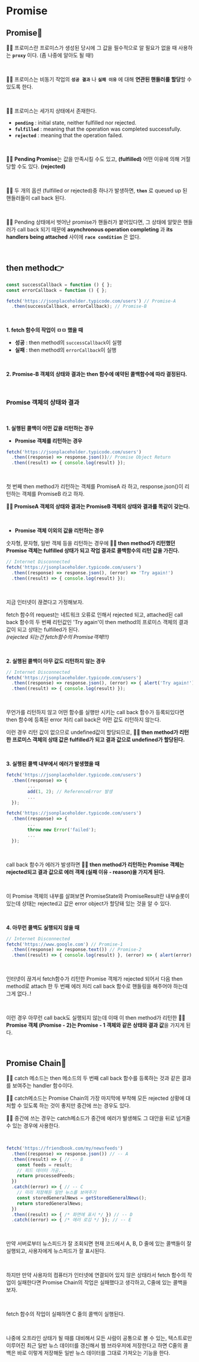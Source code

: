 
# Promise

## Promise🤙
🙍‍♂️ 프로미스란 프로미스가 생성된 당시에 그 값을 필수적으로 알 필요가 없을 때 사용하는 **`proxy`** 이다. (좀 나중에 알아도 될 때!)

<br>

🙋‍♂️ 프로미스는 비동기 작업의 **`성공 결과`** 나 **`실패 이유`** 에 대해 **연관된 핸들러를 할당**할 수 있도록 한다.

<br>

🙆‍♂️ 프로미스는 세가지 상태에서 존재한다.
- **`pending`** : initial state, neither fulfilled nor rejected.
- **`fulfilled`** : meaning that the operation was completed successfully.
- **`rejected`** : meaning that the operation failed.

<br>

💁‍♂️ **Pending Promise**는 값을 만족시킬 수도 있고, **(fulfilled)** 어떤 이유에 의해 거절당할 수도 있다. **(rejected)**

<br>

🤷‍♂️ 두 개의 옵션 (fulfilled or rejected)중 하나가 발생하면, **`then`** 로 queued up 된 핸들러들이 call back 된다.

<br>

🙇‍♂️ Pending 상태에서 벗어난 promise가 핸들러가 붙어있다면, 그 상태에 알맞은 핸들러가 call back 되기 때문에  **asynchronous operation completing** 과 **its handlers being attached** 사이에 **`race condition`** 은 없다.

<br>

## then method👉

```js
const successCallback = function () { };
const errorCallback = function () { };

fetch('https://jsonplaceholder.typicode.com/users') // Promise-A
  .then(successCallback, errorCallback); // Promise-B
```

<br>


**1. fetch 함수의 작업이 ㅁㅁ 했을 때**
- **성공** : then method의 `successCallback`이 실행
- **실패** : then method의 `errorCallback`이 실행

<br>

**2. Promise-B 객체의 상태와 결과는 then 함수에 예약된 콜백함수에 따라 결정된다.**

<br>


### Promise 객체의 상태와 결과

<br>

**1. 실행된 콜백이 어떤 값을 리턴하는 경우**

- **Promise 객체를 리턴하는 경우**

```js
fetch('https://jsonplaceholder.typicode.com/users')
  .then((response) => response.json())// Promise Object Return
  .then((result) => { console.log(result) });
```

<br>

첫 번째 then method가 리턴하는 객체를 PromiseA 라 하고, response.json()이 리턴하는 객체를 PromiseB 라고 하자.


**🙍‍♂️ PromiseA 객체의 상태와 결과는 PromiseB 객체의 상태와 결과를 똑같이 갖는다.**

<br>

- **Promise 객체 이외의 값을 리턴하는 경우**

숫자형, 문자형, 일반 객체 등을 리턴하는 경우에 **🙍‍♂️ then method가 리턴했던 Promise 객체는 fulfilled 상태가 되고 작업 결과로 콜백함수의 리턴 값을 가진다.**


```js
// Internet Disconnected
fetch('https://jsonplaceholder.typicode.com/users')
  .then((response) => response.json(), (error) => 'Try again!')
  .then((result) => { console.log(result) });
```

<br>

지금 인터넷이 끊겼다고 가정해보자. <br>

fetch 함수의 request는 네트워크 오류로 인해서 rejected 되고, attached된 call back 함수의 두 번째 리턴값인 'Try again'이 then method의 프로미스 객체의 결과 값이 되고 상태는 fulfilled가 된다. <br>
*(rejected 되는건 fetch함수의 Promise객체!!!)*


<br>

**2. 실행된 콜백이 아무 값도 리턴하지 않는 경우**
```js
// Internet Disconnected
fetch('https://jsonplaceholder.typicode.com/users')
  .then((response) => response.json(), (error) => { alert('Try again!'); })
  .then((result) => { console.log(result) });
```

<br>

무언가를 리턴하지 않고 어떤 함수를 실행만 시키는 call back 함수가 등록되있다면 then 함수에 등록된 error 처리 call back은 어떤 값도 리턴하지 않는다. 
<br>

이런 경우 리턴 값이 없으므로 undefined값이 할당되므로, **🙍‍♂️ then method가 리턴한 프로미스 객체의 상태 값은 fulfilled가 되고 결과 값으로 undefined가 할당된다.**

<br>

**3. 실행된 콜백 내부에서 에러가 발생했을 때**

```js
fetch('https://jsonplaceholder.typicode.com/users')
  .then((response) => { 
        ...
        add(1, 2); // ReferenceError 발생
        ... 
  });

fetch('https://jsonplaceholder.typicode.com/users')
  .then((response) => { 
        ...
        throw new Error('failed'); 
        ... 
  });
```
<br>

call back 함수가 에러가 발생하면 **🙍‍♂️ then method가 리턴하는 Promise 객체는 rejected되고 결과 값으로 에러 객체 (실패 이유 - reason)을 가지게 된다.** 

<br>

이 Promise 객체의 내부를 살펴보면 PromiseState와 PromiseResult란 내부슬롯이 있는데 상태는 rejected고 값은 error object가 할당돼 있는 것을 알 수 있다. 

 <br>
 
**4. 아무런 콜백도 실행되지 않을 때**
```js
// Internet Disconnected
fetch('https://www.google.com') // Promise-1
  .then((response) => response.text()) // Promise-2
  .then((result) => { console.log(result) }, (error) => { alert(error) }); 
```

 <br>
 
인터넷이 끊겨서 fetch함수가 리턴한 Promise 객체가 rejected 되어서 다음 then method로 attach 한 두 번째 에러 처리 call back 함수로 핸들링을 해주어야 하는데 그게 없다..!

 <br>
 
이런 경우 아무런 call back도 실행되지 않는데 이때 이 then method가 리턴한 **🙍‍♂️ Promise 객체 (Promise - 2)는 Promise - 1 객체와 같은 상태와 결과 값**을 가지게 된다.
 
  <br>
 
## Promise Chain🔗

🙍‍♂️ catch 메소드는 then 메소드의 두 번째 call back 함수를 등록하는 것과 같은 결과를 보여주는 handler 함수이다.

🙋‍♂️ catch메소드는 Promise Chain의 가장 마지막에 부착해 모든 rejected 상황에 대처할 수 있도록 하는 것이 좋지만 중간에 쓰는 경우도 있다.

🙆‍♂️ 중간에 쓰는 경우는 catch메소드가 중간에 에러가 발생해도 그 대안을 뒤로 넘겨줄 수 있는 경우에 사용한다.

<br>

```js
fetch('https://friendbook.com/my/newsfeeds')
  .then((response) => response.json()) // -- A
  .then((result) => { // -- B
    const feeds = result;
    // 피드 데이터 가공...
    return processedFeeds; 
  })
  .catch((error) => { // -- C
    // 미리 저장해둔 일반 뉴스를 보여주기  
    const storedGeneralNews = getStoredGeneralNews();
    return storedGeneralNews;
  })
  .then((result) => { /* 화면에 표시 */ }) // -- D
  .catch((error) => { /* 에러 로깅 */ }); // -- E
```

<br>

만약 서버로부터 뉴스피드가 잘 조회되면 현재 코드에서 A, B, D 줄에 있는 콜백들이 잘 실행되고, 사용자에게 뉴스피드가 잘 표시된다.

<br>

하지만 만약 사용자의 컴퓨터가 인터넷에 연결되어 있지 않은 상태라서 fetch 함수의 작업이 실패한다면 Promise Chain의 작업은 실패했다고 생각하고, C줄에 있는 콜백을 보자.

<br>

fetch 함수의 작업이 실패하면 C 줄의 콜백이 실행된다. 

<br>

나중에 오프라인 상태가 될 때를 대비해서 모든 사람이 공통으로 볼 수 있는, 텍스트로만 이루어진 최근 일반 뉴스 데이터를 갱신해서 웹 브라우저에 저장한다고 하면 C줄의 콜백은 바로 이렇게 저장해둔 일반 뉴스 데이터를 그대로 가져오는 기능을 한다. 

